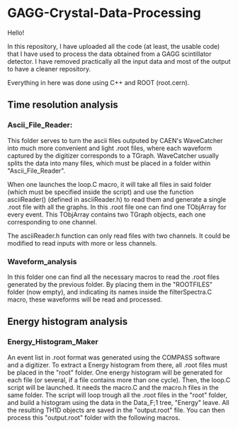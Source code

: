 # GAGG-Crystal-Data-Processing
Hello!

In this repository, I have uploaded all the code (at least, the usable code) that I have used to process the data obtained from a GAGG scintillator detector. I have removed practically all the input data and most of the output to have a cleaner repository.

Everything in here was done using C++ and ROOT (root.cern).
## Time resolution analysis
### Ascii_File_Reader:
This folder serves to turn the ascii files outputed by CAEN's WaveCatcher into much more convenient and light .root files, where each waveform captured by the digitizer corresponds to a TGraph. WaveCatcher usually splits the data into many files, which must be placed in a folder within "Ascii_File_Reader".

When one launches the loop.C macro, it will take all files in said folder (which must be specified inside the script) and use the function asciiReader() (defined in asciiReader.h) to read them and generate a single .root file with all the graphs. In this .root file one can find one TObjArray for every event. This TObjArray contains two TGraph objects, each one corresponding to one channel.

The asciiReader.h function can only read files with two channels. It could be modified to read inputs with more or less channels.

### Waveform_analysis
In this folder one can find all the necessary macros to read the .root files generated by the previous folder. By placing them in the "ROOTFILES" folder (now empty), and indicating its names inside the filterSpectra.C macro, these waveforms will be read and processed.

## Energy histogram analysis
### Energy_Histogram_Maker
An event list in .root format was generated using the COMPASS software and a digitizer. To extract a Energy histogram from there, all .root files must be placed in the "root" folder. One energy histogram will be generated for each file (or several, if a file contains more than one cycle). Then, the loop.C script will be launched. It needs the macro.C and the macro.h files in the same folder.
The script will loop trough all the .root files in the "root" folder, and build a histogram using the data in the Data_F;1 tree, "Energy" leave.
All the resulting TH1D objects are saved in the "output.root" file. You can then process this "output.root" folder with the following macros.
    
